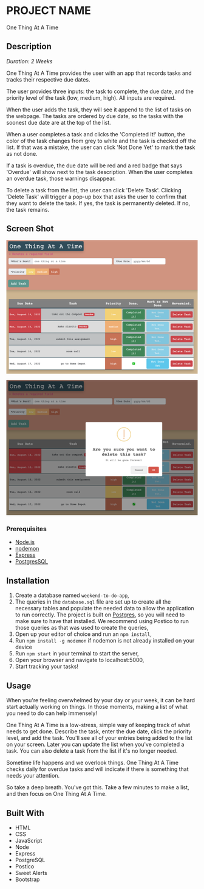 # PROJECT NAME

One Thing At A Time

## Description

_Duration: 2 Weeks_

One Thing At A Time provides the user with an app that records tasks and tracks their respective due dates.

The user provides three inputs: the task to complete, the due date, and the priority level of the task (low, medium, high). All inputs are required. 

When the user adds the task, they will see it append to the list of tasks on the webpage. The tasks are ordered by due date, so the tasks with the soonest due date are at the top of the list. 

When a user completes a task and clicks the 'Completed It!' button, the color of the task changes from grey to white and the task is checked off the list. If that was a mistake, the user can click 'Not Done Yet' to mark the task as not done.

If a task is overdue, the due date will be red and a red badge that says 'Overdue' will show next to the task description. When the user completes an overdue task, those warnings disappear. 

To delete a task from the list, the user can click 'Delete Task'. Clicking 'Delete Task' will trigger a pop-up box that asks the user to confirm that they want to delete the task. If yes, the task is permanently deleted. If no, the task remains.

## Screen Shot

![One Thing At A Time example task list screenshot](images/One%20Things%20At%20A%20Time%20ex%20task%20list.png)

![One Thing At A Time delete comfirmation screenshot](images/One%20Thing%20At%20A%20Time%20delete%20confirmation.png)

### Prerequisites

- [Node.js](https://nodejs.org/en/)
- [nodemon](https://nodemon.io/)
- [Express](https://expressjs.com/)
- [PostgresSQL](https://www.postgresql.org/download/)

## Installation

1. Create a database named `weekend-to-do-app`,
2. The queries in the `database.sql` file are set up to create all the necessary tables and populate the needed data to allow the application to run correctly. The project is built on [Postgres](https://www.postgresql.org/download/), so you will need to make sure to have that installed. We recommend using Postico to run those queries as that was used to create the queries, 
3. Open up your editor of choice and run an `npm install`,
4. Run `npm install -g nodemon` if nodemon is not already installed on your device
5. Run `npm start` in your terminal to start the server,
6. Open your browser and navigate to localhost:5000,
7. Start tracking your tasks!

## Usage

When you're feeling overwhelmed by your day or your week, it can be hard start actually working on things. In those moments, making a list of what you need to do can help immensely! 

One Thing At A Time is a low-stress, simple way of keeping track of what needs to get done. Describe the task, enter the due date, click the priority level, and add the task. You'll see all of your entries being added to the list on your screen. Later you can update the list when you've completed a task. You can also delete a task from the list if it's no longer needed. 

Sometime life happens and we overlook things. One Thing At A Time checks daily for overdue tasks and will indicate if there is something that needs your attention. 

So take a deep breath. You've got this. Take a few minutes to make a list, and then focus on One Thing At A Time.

## Built With

- HTML
- CSS
- JavaScript
- Node
- Express
- PostgreSQL
- Postico
- Sweet Alerts
- Bootstrap